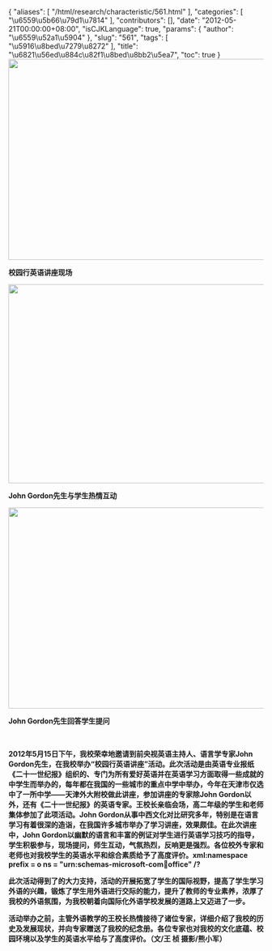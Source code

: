 {
    "aliases": [
        "/html/research/characteristic/561.html"
    ],
    "categories": [
        "\u6559\u5b66\u79d1\u7814"
    ],
    "contributors": [],
    "date": "2012-05-21T00:00:00+08:00",
    "isCJKLanguage": true,
    "params": {
        "author": "\u6559\u52a1\u5904"
    },
    "slug": "561",
    "tags": [
        "\u5916\u8bed\u7279\u8272"
    ],
    "title": "\u6821\u56ed\u884c\u82f1\u8bed\u8bb2\u5ea7",
    "toc": true
}
**<img
    src="https://cdn.tfls.online/mirror/full/828819ed09ca7002b89b03c8d6d35b9d10d09a32.jpg"
    style="display:block;margin-left:auto;margin-right:auto;"
    decoding="async"
    fetchpriority="auto"
    loading="lazy"
    height="397"
    width="600"
/>**

**校园行英语讲座现场**

**<img
    src="https://cdn.tfls.online/mirror/full/ec6f1b5e95f630bfd2c266cf893710d24b5cca31.jpg"
    style="display:block;margin-left:auto;margin-right:auto;"
    decoding="async"
    fetchpriority="auto"
    loading="lazy"
    height="393"
    width="600"
/>**

**John Gordon先生与学生热情互动**

**<img
    src="https://cdn.tfls.online/mirror/full/abcfcaf9121fdaff511fd27c0e957ec8a7efee03.jpg"
    style="display:block;margin-left:auto;margin-right:auto;"
    decoding="async"
    fetchpriority="auto"
    loading="lazy"
    height="397"
    width="600"
/>**

**John Gordon先生回答学生提问**

 

**2012年5月15日下午，我校荣幸地邀请到前央视英语主持人、语言学专家John Gordon先生，在我校举办“校园行英语讲座”活动。此次活动是由英语专业报纸《二十一世纪报》组织的、专门为所有爱好英语并在英语学习方面取得一些成就的中学生而举办的，每年都在我国的一些城市的重点中学中举办，今年在天津市仅选中了一所中学——天津外大附校做此讲座，参加讲座的专家除John Gordon以外，还有《二十一世纪报》的英语专家。王校长亲临会场，高二年级的学生和老师集体参加了此项活动。John Gordon从事中西文化对比研究多年，特别是在语言学习有着很深的造诣，在我国许多城市举办了学习讲座，效果颇佳。在此次讲座中，John Gordon以幽默的语言和丰富的例证对学生进行英语学习技巧的指导，学生积极参与，现场提问，师生互动，气氛热烈，反响更是强烈。各位校外专家和老师也对我校学生的英语水平和综合素质给予了高度评价。xml:namespace prefix = o ns = "urn:schemas-microsoft-com:office:office" /?**

**此次活动得到了的大力支持，活动的开展拓宽了学生的国际视野，提高了学生学习外语的兴趣，锻炼了学生用外语进行交际的能力，提升了教师的专业素养，浓厚了我校的外语氛围，为我校朝着向国际化外语学校发展的道路上又迈进了一步。** 

**活动举办之前，主管外语教学的王校长热情接待了诸位专家，详细介绍了我校的历史及发展现状，并向专家赠送了我校的纪念册。各位专家也对我校的文化底蕴、校园环境以及学生的英语水平给与了高度评价。（文/王 桢 摄影/熊小军）**

